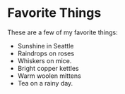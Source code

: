 # Favorite Things

These are a few of my favorite things:

- Sunshine in Seattle
- Raindrops on roses
- Whiskers on mice.
- Bright copper kettles
- Warm woolen mittens
- Tea on a rainy day.
